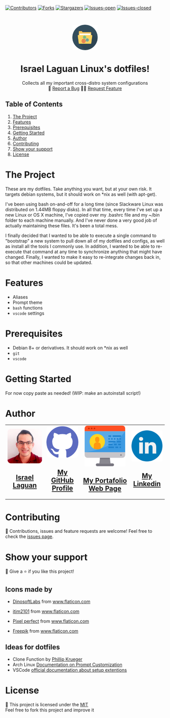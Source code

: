 <!-- PROJECT SHIELDS -->
[![Contributors][contributors-shield]][contributors-url]
[![Forks][forks-shield]][forks-url]
[![Stargazers][stars-shield]][stars-url]
[![Issues-open][issues-open-shield]][issues-url]
[![Issues-closed][issues-closed-shield]][issues-url]


<!-- PROJECT LOGO -->
<br />
<p align="center">
  <a href="https://github.com/Israel-Laguan/dotfiles">
    <img src="./docs/img/folder.png" alt="Logo"  height="80">
  </a>

  <h1 align="center">
	Israel Laguan Linux's dotfiles!
  </h1>

  <p align="center">
    Collects all my important cross-distro system configurations
    <br />
	  <!-- 🖊️
    <a href="https://">Read the article</a> -->
    🐞
    <a href="https://github.com/Israel-Laguan/dotfiles/issues">Report a Bug</a>
    🙋‍♂️
    <a href="https://github.com/Israel-Laguan/dotfiles/issues">Request Feature</a>
  </p>
</p>

## Table of Contents

1. [The Project](#the-project)
2. [Features](#features)
3. [Prerequisites](#prerequisites)
4. [Getting Started](#getting-started)
5. [Author](#author)
6. [Contributing](#contributing)
7. [Show your support](#show-your-support)
8. [License](#license)

# The Project

These are my dotfiles. Take anything you want, but at your own risk. It targets debian systems, but 
it should work on *nix as well (with apt-get).

I've been using bash on-and-off for a long time (since Slackware Linux was distributed on 1.44MB floppy disks). In all that time, every time I've set up a new Linux or OS X machine, I've copied over my .bashrc file and my ~/bin folder to each machine manually. And I've never done a very good job of actually maintaining these files. It's been a total mess.

I finally decided that I wanted to be able to execute a single command to "bootstrap" a new system to pull down all of my dotfiles and configs, as well as install all the tools I commonly use. In addition, I wanted to be able to re-execute that command at any time to synchronize anything that might have changed. Finally, I wanted to make it easy to re-integrate changes back in, so that other machines could be updated.

# Features

- Aliases
- Prompt theme
- `bash` functions
- `vscode` settings

# Prerequisites

- Debian 8+ or derivatives. It should work on *nix as well
- `git`
- `vscode`

# Getting Started

For now copy paste as needed! (WIP: make an autoinstall script!)

# Author

 <table style="width:100%">
  <tr>
    <td>
        <div align="center">
            <a href="./docs/img/photo.png" target="_blank" rel="author">
                <img src="./docs/img/photo.jpeg" style="border-radius: 10%" alt="Israel Laguan's Photo">
            </a>
            <h2>
                <a href="https://israel-laguan.github.io/" target="_blank" rel="author">
                    Israel Laguan
                </a>
            </h2>
        </div>
    </td>
    <td>
        <div align="center">
            <a href="https://github.com/Israel-Laguan" target="_blank" rel="author">
                <img src="./docs/img/github.png" style="border-radius: 10%" alt="My GitHub">
                <h2>
                    My GitHub Profile
                </h2>
            </a>
        </div>
    </td>
    <td>
        <div align="center">
            <a href="https://israel-laguan.github.io/" target="_blank" rel="author">
                <img src="./docs/img/website.png" alt="My Website">
                <h2>
                    My Portafolio Web Page
                </h2>
            </a>
        </div>
    </td>
    <td>
        <div align="center">
            <a href="https://www.linkedin.com/in/israellaguan/" target="_blank" rel="author">
                <img src="./docs/img/linkedin.png" alt="My Linkedin">
                <h2>
                    My Linkedin
                </h2>
            </a>
        </div>
    </td>
  </tr>
</table> 

# Contributing

🤝 Contributions, issues and feature requests are welcome!
Feel free to check the [issues page][issues-url].

# Show your support

🤗 Give a ⭐️ if you like this project!

## Icons made by 

- <a href="https://www.flaticon.com/authors/dinosoftlabs" title="DinosoftLabs">DinosoftLabs</a> from <a href="https://www.flaticon.com/" title="Flaticon"> www.flaticon.com</a>

- <a href="https://www.flaticon.com/authors/itim2101" title="itim2101">itim2101</a> from <a href="https://www.flaticon.com/" title="Flaticon"> www.flaticon.com</a>

- <a href="https://www.flaticon.com/authors/pixel-perfect" title="Pixel perfect">Pixel perfect</a> from <a href="https://www.flaticon.com/" title="Flaticon"> www.flaticon.com</a>

- <a href="https://www.flaticon.com/authors/freepik" title="Freepik">Freepik</a> from <a href="https://www.flaticon.com/" title="Flaticon"> www.flaticon.com</a>

## Ideas for dotfiles

- Clone Function by [Phillip Krueger][clone-unction]
- Arch Linux [Documentation on Prompt Customization][arch-prompt]
- VSCode [official documentation about setup extentions][vscode-extentions]

# License

📝 This project is licensed under the [MIT](LICENSE)\
Feel free to fork this project and improve it

[clone-unction]: https://www.phillip-kruger.com/post/some_bash_functions_for_git/
[arch-prompt]: https://wiki.archlinux.org/index.php/Bash/Prompt_customization
[vscode-extentions]: https://code.visualstudio.com/docs/editor/extension-gallery

<!-- MARKDOWN LINKS & IMAGES -->
[contributors-shield]: https://img.shields.io/github/contributors/Israel-Laguan/dotfiles?style=for-the-badge
[contributors-url]: https://github.com/Israel-Laguan/dotfiles/graphs/contributors
[forks-shield]: https://img.shields.io/github/forks/Israel-Laguan/dotfiles?style=for-the-badge
[forks-url]: https://github.com/Israel-Laguan/dotfiles/network/members
[stars-shield]: https://img.shields.io/github/stars/Israel-Laguan/dotfiles?style=for-the-badge
[stars-url]: https://github.com/Israel-Laguan/dotfiles/stargazers
[issues-open-shield]: https://img.shields.io/github/issues/Israel-Laguan/dotfiles?style=for-the-badge
[issues-url]: https://github.com/Israel-Laguan/dotfiles/issues
[issues-closed-shield]: https://img.shields.io/github/issues-closed/Israel-Laguan/dotfiles?style=for-the-badge